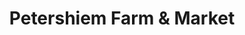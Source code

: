 ---
title: "Petershiem Farm & Market"
url: /townville/petershiem-farm-und-market/
shop: Hofladen
---